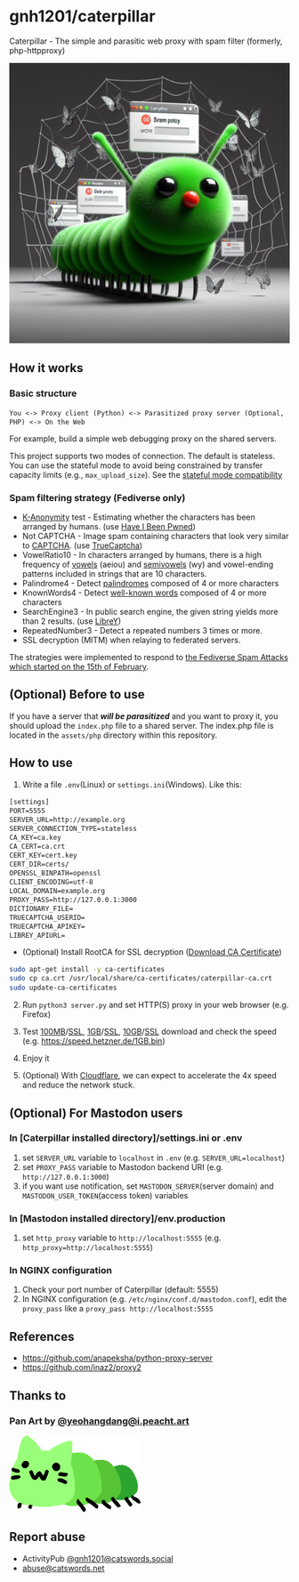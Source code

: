 # gnh1201/caterpillar
Caterpillar - The simple and parasitic web proxy with spam filter (formerly, php-httpproxy)

![title image](assets/img/title.jfif)

## How it works

### Basic structure
```
You <-> Proxy client (Python) <-> Parasitized proxy server (Optional, PHP) <-> On the Web
```
For example, build a simple web debugging proxy on the shared servers.

This project supports two modes of connection. The default is stateless. You can use the stateful mode to avoid being constrained by transfer capacity limits (e.g., `max_upload_size`). See the [stateful mode compatibility](https://github.com/gnh1201/caterpillar/wiki/Stateful-mode-compatiblity)

### Spam filtering strategy (Fediverse only)
* [K-Anonymity](https://en.wikipedia.org/wiki/K-anonymity) test - Estimating whether the characters has been arranged by humans. (use [Have I Been Pwned](https://haveibeenpwned.com/Passwords))
* Not CAPTCHA - Image spam containing characters that look very similar to [CAPTCHA](https://en.wikipedia.org/wiki/CAPTCHA). (use [TrueCaptcha](https://truecaptcha.org/))
* VowelRatio10 - In characters arranged by humans, there is a high frequency of [vowels](https://en.wikipedia.org/wiki/Vowel) (aeiou) and [semivowels](https://en.wikipedia.org/wiki/Semivowel) (wy) and vowel-ending patterns included in strings that are 10 characters.
* Palindrome4 - Detect [palindromes](https://en.wikipedia.org/wiki/Palindrome) composed of 4 or more characters
* KnownWords4 - Detect [well-known words](https://github.com/dwyl/english-words) composed of 4 or more characters
* SearchEngine3 - In public search engine, the given string yields more than 2 results. (use [LibreY](https://github.com/Ahwxorg/librey))
* RepeatedNumber3 - Detect a repeated numbers 3 times or more.
* SSL decryption (MITM) when relaying to federated servers.

The strategies were implemented to respond to [the Fediverse Spam Attacks which started on the 15th of February](https://github.com/Mastodon-DE/blocklists/blob/main/spam%2F2024-02-15%2F2024-02-15-spam-mute-list.md).

## (Optional) Before to use
If you have a server that ***will be parasitized*** and you want to proxy it, you should upload the `index.php` file to a shared server. The index.php file is located in the `assets/php` directory within this repository.

## How to use
1. Write a file `.env`(Linux) or `settings.ini`(Windows). Like this:

```
[settings]
PORT=5555
SERVER_URL=http://example.org
SERVER_CONNECTION_TYPE=stateless
CA_KEY=ca.key
CA_CERT=ca.crt
CERT_KEY=cert.key
CERT_DIR=certs/
OPENSSL_BINPATH=openssl
CLIENT_ENCODING=utf-8
LOCAL_DOMAIN=example.org
PROXY_PASS=http://127.0.0.1:3000
DICTIONARY_FILE=
TRUECAPTCHA_USERID=
TRUECAPTCHA_APIKEY=
LIBREY_APIURL=
```

- (Optional) Install RootCA for SSL decryption ([Download CA Certificate](ca.crt))

```bash
sudo apt-get install -y ca-certificates
sudo cp ca.crt /usr/local/share/ca-certificates/caterpillar-ca.crt
sudo update-ca-certificates
```

2. Run `python3 server.py` and set HTTP(S) proxy in your web browser (e.g. Firefox)

3. Test [100MB](http://speed.hetzner.de/100MB.bin)/[SSL](https://speed.hetzner.de/100MB.bin), [1GB](http://speed.hetzner.de/1GB.bin)/[SSL](https://speed.hetzner.de/1GB.bin), [10GB](http://speed.hetzner.de/10GB.bin)/[SSL](http://speed.hetzner.de/10GB.bin) download and check the speed (e.g. https://speed.hetzner.de/1GB.bin)

3. Enjoy it

4. (Optional) With [Cloudflare](https://cloudflare.com), we can expect to accelerate the 4x speed and reduce the network stuck.

## (Optional) For Mastodon users

### In [Caterpillar installed directory]/settings.ini or .env
1. set `SERVER_URL` variable to `localhost` in `.env`  (e.g. `SERVER_URL=localhost`)
2. set `PROXY_PASS` variable to Mastodon backend URI (e.g. `http://127.0.0.1:3000`)
3. if you want use notification, set `MASTODON_SERVER`(server domain) and `MASTODON_USER_TOKEN`(access token) variables

### In [Mastodon installed directory]/env.production
1. set `http_proxy` variable to `http://localhost:5555` (e.g. `http_proxy=http://localhost:5555`)

### In NGINX configuration
1. Check your port number of Caterpillar (default: 5555)
1. In NGINX configuration (e.g. `/etc/nginx/conf.d/mastodon.conf`), edit the `proxy_pass` like a `proxy_pass http://localhost:5555`

## References
* https://github.com/anapeksha/python-proxy-server
* https://github.com/inaz2/proxy2

## Thanks to

### Pan Art by [@yeohangdang@i.peacht.art](https://i.peacht.art/@yeohangdang)
![Caterpillar Project Pan Art by @yeohangdang@i.peacht.art](assets/img/logo.png)

## Report abuse
* ActivityPub [@gnh1201@catswords.social](https://catswords.social/@gnh1201)
* abuse@catswords.net
